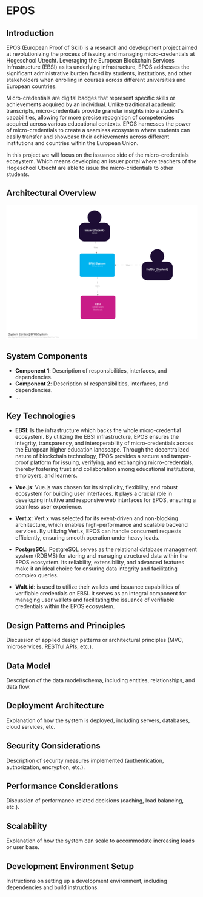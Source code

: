 # EPOS

## Introduction
EPOS (European Proof of Skill) is a research and development project aimed at revolutionizing the process of issuing and managing micro-credentials at Hogeschool Utrecht. Leveraging the European Blockchain Services Infrastructure (EBSI) as its underlying infrastructure, EPOS addresses the significant administrative burden faced by students, institutions, and other stakeholders when enrolling in courses across different universities and European countries.

Micro-credentials are digital badges that represent specific skills or achievements acquired by an individual. Unlike traditional academic transcripts, micro-credentials provide granular insights into a student's capabilities, allowing for more precise recognition of competencies acquired across various educational contexts. EPOS harnesses the power of micro-credentials to create a seamless ecosystem where students can easily transfer and showcase their achievements across different institutions and countries within the European Union.

In this project we will focus on the issuance side of the micro-credentials ecosystem. Which means developing an issuer portal where teachers of the Hogeschool Utrecht are able to issue the micro-cridentials to other students. 


## Architectural Overview
![Architecture Diagram](https://raw.githubusercontent.com/Lil-credits/EPOS/d6d1e60fc6ff4d649df468e9f442f79e327890ab/Docs/software-architecture/diagrams/Context-diagram.svg?token=APDHMT3LA6FOUXGAXTFMAUDGCP53Y)


## System Components
- **Component 1**: Description of responsibilities, interfaces, and dependencies.
- **Component 2**: Description of responsibilities, interfaces, and dependencies.
- ...

## Key Technologies

- **EBSI**: Is the infrastructure which backs the whole micro-credential ecosystem. By utilizing the EBSI infrastructure, EPOS ensures the integrity, transparency, and interoperability of micro-credentials across the European higher education landscape. Through the decentralized nature of blockchain technology, EPOS provides a secure and tamper-proof platform for issuing, verifying, and exchanging micro-credentials, thereby fostering trust and collaboration among educational institutions, employers, and learners.

- **Vue.js**: Vue.js was chosen for its simplicity, flexibility, and robust ecosystem for building user interfaces. It plays a crucial role in developing intuitive and responsive web interfaces for EPOS, ensuring a seamless user experience.

- **Vert.x**: Vert.x was selected for its event-driven and non-blocking architecture, which enables high-performance and scalable backend services. By utilizing Vert.x, EPOS can handle concurrent requests efficiently, ensuring smooth operation under heavy loads.

- **PostgreSQL**: PostgreSQL serves as the relational database management system (RDBMS) for storing and managing structured data within the EPOS ecosystem. Its reliability, extensibility, and advanced features make it an ideal choice for ensuring data integrity and facilitating complex queries.

- **Walt.id**: is used to utilize their wallets and issuance capabilities of verifiable credentials on EBSI. It serves as an integral component for managing user wallets and facilitating the issuance of verifiable credentials within the EPOS ecosystem.


## Design Patterns and Principles
Discussion of applied design patterns or architectural principles (MVC, microservices, RESTful APIs, etc.).

## Data Model
Description of the data model/schema, including entities, relationships, and data flow.

## Deployment Architecture
Explanation of how the system is deployed, including servers, databases, cloud services, etc.

## Security Considerations
Description of security measures implemented (authentication, authorization, encryption, etc.).

## Performance Considerations
Discussion of performance-related decisions (caching, load balancing, etc.).

## Scalability
Explanation of how the system can scale to accommodate increasing loads or user base.


## Development Environment Setup
Instructions on setting up a development environment, including dependencies and build instructions.
